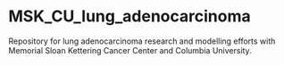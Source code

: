 # MSK_CU_lung_adenocarcinoma

Repository for lung adenocarcinoma research and modelling efforts with Memorial Sloan Kettering Cancer Center and Columbia University.
